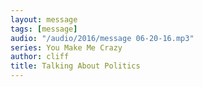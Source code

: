 ```yaml
---
layout: message
tags: [message]
audio: "/audio/2016/message 06-20-16.mp3"
series: You Make Me Crazy
author: cliff
title: Talking About Politics
---
```

